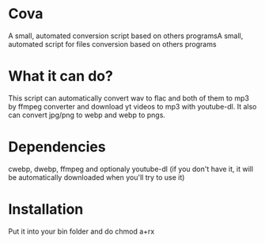 # Cova
A small, automated conversion script based on others programsA small, automated script for files conversion based on others programs
# What it can do?
This script can automatically convert wav to flac and both of them to mp3 by ffmpeg converter and download yt videos to mp3 with youtube-dl. It also can convert jpg/png to webp and webp to pngs.
# Dependencies
cwebp, dwebp, ffmpeg and optionaly youtube-dl (if you don't have it, it will be automatically downloaded when you'll try to use it)
# Installation
Put it into your bin folder and do chmod a+rx
